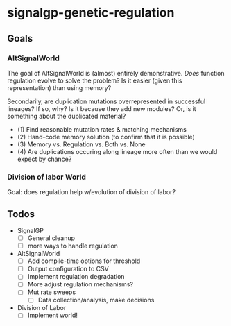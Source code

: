 # signalgp-genetic-regulation

## Goals

### AltSignalWorld

The goal of AltSignalWorld is (almost) entirely demonstrative. _Does_ function regulation
evolve to solve the problem? Is it easier (given this representation) than using
memory?

Secondarily, are duplication mutations overrepresented in successful lineages?
If so, why? Is it because they add new modules? Or, is it something about the duplicated
material?

- (1) Find reasonable mutation rates & matching mechanisms
- (2) Hand-code memory solution (to confirm that it is possible)
- (3) Memory vs. Regulation vs. Both vs. None
- (4) Are duplications occuring along lineage more often than we would expect by
  chance?

### Division of labor World

Goal: does regulation help w/evolution of division of labor?

## Todos

- SignalGP
  - [ ] General cleanup
  - [ ] more ways to handle regulation
- AltSignalWorld
  - [ ] Add compile-time options for threshold
  - [ ] Output configuration to CSV
  - [ ] Implement regulation degradation
  - [ ] More adjust regulation mechanisms?
  - [ ] Mut rate sweeps
    - [ ] Data collection/analysis, make decisions
- Division of Labor
  - [ ] Implement world!